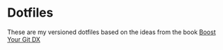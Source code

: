 # Dotfiles

These are my versioned dotfiles based on the ideas from the book [Boost Your Git DX](https://adamchainz.gumroad.com/l/byddx)